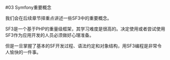 #03 Symfony重要概念

我们会在后续章节择重点讲述一些SF3中的重要概念。

SF3是一个基于PHP的重量级框架，其学习难度是很高的。决定使用或者尝试使用SF3作为应用开发的人员必须做好心理准备。

但是一旦掌握了基本的SF开发过程、语法约定和对象结构，用SF3编程是非常令人愉快的一件事。

